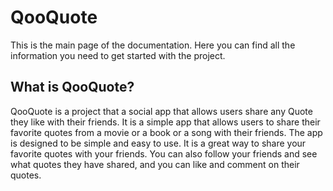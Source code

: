 # QooQuote

This is the main page of the documentation. Here you can find all the information you need to get started with the project.

## What is QooQuote?

QooQuote is a project that a social app that allows users share any Quote they like with their friends. It is a simple app that allows users to share their favorite quotes from a movie or a book or a song with their friends. The app is designed to be simple and easy to use. It is a great way to share your favorite quotes with your friends. You can also follow your friends and see what quotes they have shared, and you can like and comment on their quotes.

